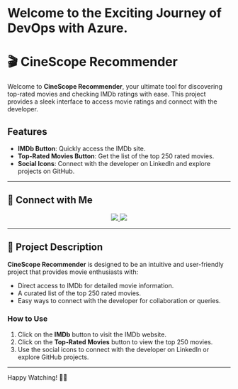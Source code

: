 # Welcome to the Exciting Journey of DevOps with Azure.
# 🎬 CineScope Recommender

Welcome to **CineScope Recommender**, your ultimate tool for discovering top-rated movies and checking IMDb ratings with ease. This project provides a sleek interface to access movie ratings and connect with the developer.

## Features

- **IMDb Button**: Quickly access the IMDb site.
- **Top-Rated Movies Button**: Get the list of the top 250 rated movies.
- **Social Icons**: Connect with the developer on LinkedIn and explore projects on GitHub.

---

## 📱 Connect with Me

<div align="center">
    <a href="https://www.linkedin.com/in/farhan-attar-544bb8235?utm_source=share&utm_campaign=share_via&utm_content=profile&utm_medium=android_app" target="_blank">
        <img src="https://img.shields.io/badge/LinkedIn-Connect-blue?style=for-the-badge&logo=linkedin">
    </a>
    <a href="https://github.com/Farhaknight" target="_blank">
        <img src="https://img.shields.io/badge/GitHub-Explore-black?style=for-the-badge&logo=github">
    </a>
</div>

---

## 🌟 Project Description

**CineScope Recommender** is designed to be an intuitive and user-friendly project that provides movie enthusiasts with:
- Direct access to IMDb for detailed movie information.
- A curated list of the top 250 rated movies.
- Easy ways to connect with the developer for collaboration or queries.

### How to Use
1. Click on the **IMDb** button to visit the IMDb website.
2. Click on the **Top-Rated Movies** button to view the top 250 movies.
3. Use the social icons to connect with the developer on LinkedIn or explore GitHub projects.

---

Happy Watching! 🎥🍿
